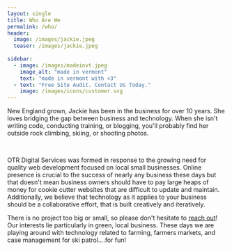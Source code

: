 ```yaml
---
layout: single
title: Who Are We
permalink: /who/
header:
  image: /images/jackie.jpeg
  teaser: /images/jackie.jpeg
  
sidebar:
  - image: /images/madeinvt.jpeg
    image_alt: "made in vermont"
    text: "made in vermont with <3"
  - text: "Free Site Audit. Contact Us Today."
    image: /images/icons/customer.svg
---
```


New England grown, Jackie has been in the business for over 10 years. She loves bridging the gap between business and technology. 
When she isn't writing code, conducting training, or blogging, you'll probably find her outside rock climbing, skiing, or shooting photos.

<br/>

OTR Digital Services was formed in response to the growing need for quality web development focused on local small businesses. 
Online presence is crucial to the success of nearly any business these days but that doesn't mean business owners should have to pay large heaps of money for
cookie cutter websites that are difficult to update and maintain. Additionally, we believe that technology as it applies to your business should be a collaborative effort,
that is built creatively and iteratively. 

There is no project too big or small, so please don't hesitate to <a href="mailto:eikcaj.sweet@gmail.com">reach out</a>! Our interests lie particularly in green, local business. These days we are playing around with technology related to 
farming, farmers markets, and case management for ski patrol....for fun!
